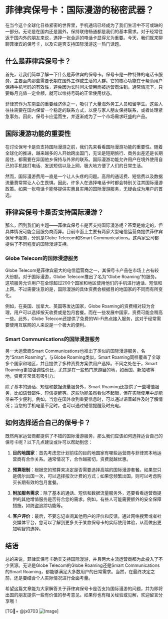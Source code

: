 # 菲律宾保号卡：国际漫游的秘密武器？

在当今这个全球化日益紧密的世界里，手机通讯已经成为了我们生活中不可或缺的一部分。无论是在国内还是国外，保持联络畅通都是我们的基本需求。对于经常往返于国内外的朋友来说，选择一张合适的电话卡显得尤为重要。今天，我们就来聊聊菲律宾的保号卡，以及它是否支持国际漫游这一热门话题。

## 什么是菲律宾保号卡？

首先，让我们简单了解一下什么是菲律宾的保号卡。保号卡是一种特殊的电话卡服务，主要面向那些需要长期在国外工作或生活的人群。它的核心功能在于帮助用户保持手机号码的有效性，避免因为长时间未使用而被运营商注销。通常情况下，只要每月充值一定金额，就可以维持号码的正常使用状态。

菲律宾作为东南亚的重要经济体之一，吸引了大量海外务工人员和留学生。这些人往往需要在国内保留一个稳定的联系方式，以便与家人朋友保持联系，或者处理紧急事务。因此，保号卡应运而生，并逐渐成为了一个市场需求旺盛的产品。

## 国际漫游功能的重要性

在讨论保号卡是否支持国际漫游之前，我们先来看看国际漫游功能的重要性。随着全球化的推进，越来越多的人开始跨出国门，无论是短期旅行、商务出差还是长期居住，都需要在异国他乡保持与外界的联系。国际漫游功能允许用户在境外使用自己的手机拨打电话、发送短信以及上网，极大地方便了人们的日常生活。

然而，国际漫游费用一直是一个让人头疼的问题。高昂的通话费、短信费以及数据流量费常常让人心生畏惧。因此，许多人在选择电话卡时都会特别关注其国际漫游政策。如果一张电话卡能够提供实惠且实用的国际漫游服务，无疑会成为用户的首选。

## 菲律宾保号卡是否支持国际漫游？

那么，回到我们的主题——菲律宾保号卡是否支持国际漫游呢？答案是肯定的，但具体情况可能会因服务商而异。目前市面上主要有两家大型电信运营商提供菲律宾保号卡服务，分别是Globe Telecom和Smart Communications。这两家公司都提供了不同程度的国际漫游支持。

### Globe Telecom的国际漫游服务

Globe Telecom是菲律宾最大的电信运营商之一，其保号卡产品在市场上占有较大份额。对于国际漫游，Globe Telecom推出了名为“Globe Roaming”的服务。这项服务允许用户在全球超过200个国家和地区使用他们的手机进行通话、短信和上网。不过需要注意的是，国际漫游的具体资费会根据目的地国家的不同而有所变化。

例如，在美国、加拿大、英国等发达国家，Globe Roaming的资费相对较为合理，用户可以选择按天收费或是包月套餐。而在一些发展中国家，资费可能会稍高一些。此外，Globe Telecom还提供了免费的Wi-Fi热点接入服务，这对于经常需要使用互联网的人来说是一个极大的便利。

### Smart Communications的国际漫游服务

另一大运营商Smart Communications也推出了类似的国际漫游服务，名为“Smart Roaming”。与Globe Roaming类似，Smart Roaming同样覆盖了全球多个国家和地区，并且提供了多种资费方案供用户选择。不同之处在于，Smart Roaming更加强调性价比，尤其是在一些热门旅游目的地，如泰国、新加坡等地，资费非常具有吸引力。

除了基本的通话、短信和数据流量服务外，Smart Roaming还提供了一些增值服务，比如语音邮件、短信提醒等。这些功能虽然看似不起眼，但在实际使用中却能带来不少便利。例如，当您在国外收到重要信息时，可以通过语音邮件及时了解情况；当您的手机电量不足时，也可以通过短信提醒及时充电。

## 如何选择适合自己的保号卡？

既然两家运营商都提供了不错的国际漫游服务，那么我们应该如何选择适合自己的保号卡呢？以下几点建议或许可以帮助到您：

1. **目的地国家**：首先考虑您计划前往的目的地国家有哪些运营商与菲律宾本地运营商有合作关系。通常情况下，合作越密切，资费就越优惠。
   
2. **预算限制**：根据您的预算来决定是否需要选择高端的国际漫游套餐。如果您只是偶尔出国一次，可以选择按次计费的方式；如果您频繁出国，则可以考虑购买长期有效的包月套餐。

3. **附加服务需求**：除了基本的通话、短信和数据流量服务外，还要看看运营商提供的其他增值服务是否符合您的需求。例如，有些人可能需要额外的安全保障措施，如防盗追踪功能等。

4. **客户评价**：最后，不要忘记查阅其他用户的评价和反馈。通过网络搜索或者社交媒体平台，您可以了解到更多关于某款保号卡的实际使用体验，从而做出更加明智的选择。

## 结语

总的来说，菲律宾保号卡确实支持国际漫游，并且两大主流运营商都为此投入了不少资源。无论是Globe Telecom的Globe Roaming还是Smart Communications的Smart Roaming，都能够满足大多数用户的日常需求。当然，在最终决定之前，还是要结合个人实际情况进行全面考量。

希望这篇文章能为大家解答关于菲律宾保号卡是否支持国际漫游的问题，并为即将出国的朋友提供一些有价值的参考意见。如果你也有相关经验或见解，欢迎留言分享哦！

[TG💪+ @jx0703 ![Image](https://github.com/user-attachments/assets/dbca1d08-cadb-493c-b0ec-ad6f7a83f270)]